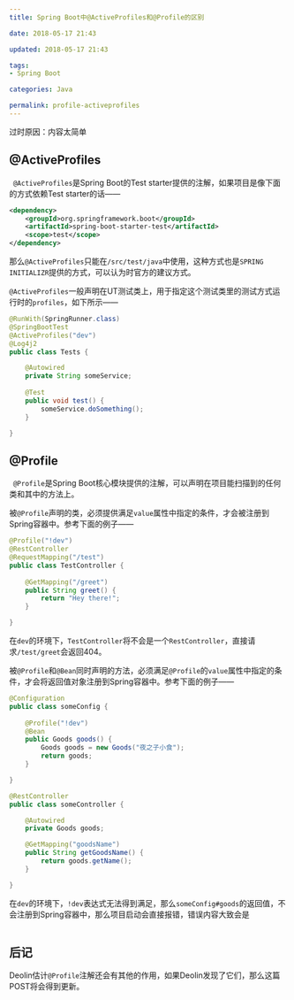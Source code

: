 ```yaml
---
title: Spring Boot中@ActiveProfiles和@Profile的区别

date: 2018-05-17 21:43

updated: 2018-05-17 21:43

tags:
- Spring Boot

categories: Java

permalink: profile-activeprofiles
---
```


过时原因：内容太简单

## @ActiveProfiles

` @ActiveProfiles`是Spring Boot的Test starter提供的注解，如果项目是像下面的方式依赖Test starter的话——

~~~xml
<dependency>
    <groupId>org.springframework.boot</groupId>
    <artifactId>spring-boot-starter-test</artifactId>
    <scope>test</scope>
</dependency>
~~~

那么`@ActiveProfiles`只能在`/src/test/java`中使用，这种方式也是`SPRING INITIALIZR`提供的方式，可以认为时官方的建议方式。



`@ActiveProfiles`一般声明在UT测试类上，用于指定这个测试类里的测试方式运行时的`profiles`，如下所示——

~~~java
@RunWith(SpringRunner.class)
@SpringBootTest
@ActiveProfiles("dev")
@Log4j2
public class Tests {

	@Autowired
	private String someService;
    
    @Test
    public void test() {
        someService.doSomething();
    }

}
~~~



## @Profile

` @Profile`是Spring Boot核心模块提供的注解，可以声明在项目能扫描到的任何类和其中的方法上。

被`@Profile`声明的类，必须提供满足`value`属性中指定的条件，才会被注册到Spring容器中。参考下面的例子——

~~~java
@Profile("!dev")
@RestController
@RequestMapping("/test")
public class TestController {
    
    @GetMapping("/greet")
    public String greet() {
        return "Hey there!";
    }

}
~~~

在`dev`的环境下，`TestController`将不会是一个`RestController`，直接请求`/test/greet`会返回404。



被`@Profile`和`@Bean`同时声明的方法，必须满足`@Profile`的`value`属性中指定的条件，才会将返回值对象注册到Spring容器中。参考下面的例子——

~~~java
@Configuration
public class someConfig {
    
    @Profile("!dev")
    @Bean
    public Goods goods() {
        Goods goods = new Goods("夜之子小食");
        return goods;
    }

}
~~~

~~~java
@RestController
public class someController {

    @Autowired
    private Goods goods;

    @GetMapping("goodsName")
    public String getGoodsName() {
        return goods.getName();
    }

}
~~~

在`dev`的环境下，`!dev`表达式无法得到满足，那么`someConfig#goods`的返回值，不会注册到Spring容器中，那么项目启动会直接报错，错误内容大致会是

~~~

~~~



## 后记

Deolin估计`@Profile`注解还会有其他的作用，如果Deolin发现了它们，那么这篇POST将会得到更新。